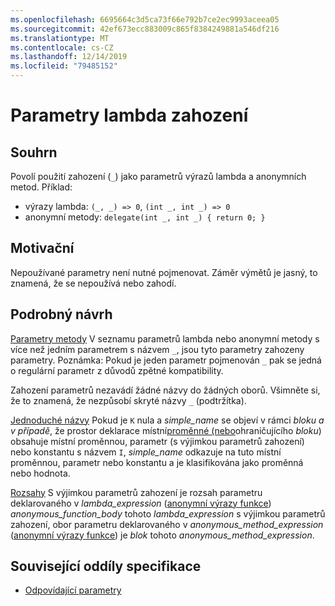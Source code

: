 ```yaml
---
ms.openlocfilehash: 6695664c3d5ca73f66e792b7ce2ec9993aceea05
ms.sourcegitcommit: 42ef673ecc883009c865f8384249881a546df216
ms.translationtype: MT
ms.contentlocale: cs-CZ
ms.lasthandoff: 12/14/2019
ms.locfileid: "79485152"
---
```

# <a name="lambda-discard-parameters"></a>Parametry lambda zahození

## <a name="summary"></a>Souhrn

Povolí použití zahození (`_`) jako parametrů výrazů lambda a anonymních metod.
Příklad:
- výrazy lambda: `(_, _) => 0`, `(int _, int _) => 0`
- anonymní metody: `delegate(int _, int _) { return 0; }`

## <a name="motivation"></a>Motivační

Nepoužívané parametry není nutné pojmenovat. Záměr výmětů je jasný, to znamená, že se nepoužívá nebo zahodí.

## <a name="detailed-design"></a>Podrobný návrh

[Parametry metody](https://github.com/dotnet/csharplang/blob/master/spec/classes.md#method-parameters) V seznamu parametrů lambda nebo anonymní metody s více než jedním parametrem s názvem `_`, jsou tyto parametry zahozeny parametry.
Poznámka: Pokud je jeden parametr pojmenován `_` pak se jedná o regulární parametr z důvodů zpětné kompatibility.

Zahození parametrů nezavádí žádné názvy do žádných oborů.
Všimněte si, že to znamená, že nezpůsobí skryté názvy `_` (podtržítka).

[Jednoduché názvy](https://github.com/dotnet/csharplang/blob/master/spec/expressions.md#simple-names) Pokud je `K` nula a *simple_name* se objeví v rámci *bloku* *a v případě*, že prostor deklarace místní[proměnné (nebo](basic-concepts.md#declarations)ohraničujícího *bloku*) obsahuje místní proměnnou, parametr (s výjimkou parametrů zahození) nebo konstantu s názvem `I`, *simple_name* odkazuje na tuto místní proměnnou, parametr nebo konstantu a je klasifikována jako proměnná nebo hodnota.

[Rozsahy](https://github.com/dotnet/csharplang/blob/master/spec/basic-concepts.md#scopes) S výjimkou parametrů zahození je rozsah parametru deklarovaného v *lambda_expression* ([anonymní výrazy funkce](expressions.md#anonymous-function-expressions)) *anonymous_function_body* tohoto *lambda_expression* s výjimkou parametrů zahození, obor parametru deklarovaného v *anonymous_method_expression* ([anonymní výrazy funkce](expressions.md#anonymous-function-expressions)) je *blok* tohoto *anonymous_method_expression*.

## <a name="related-spec-sections"></a>Související oddíly specifikace
- [Odpovídající parametry](https://github.com/dotnet/csharplang/blob/master/spec/expressions.md#corresponding-parameters)
